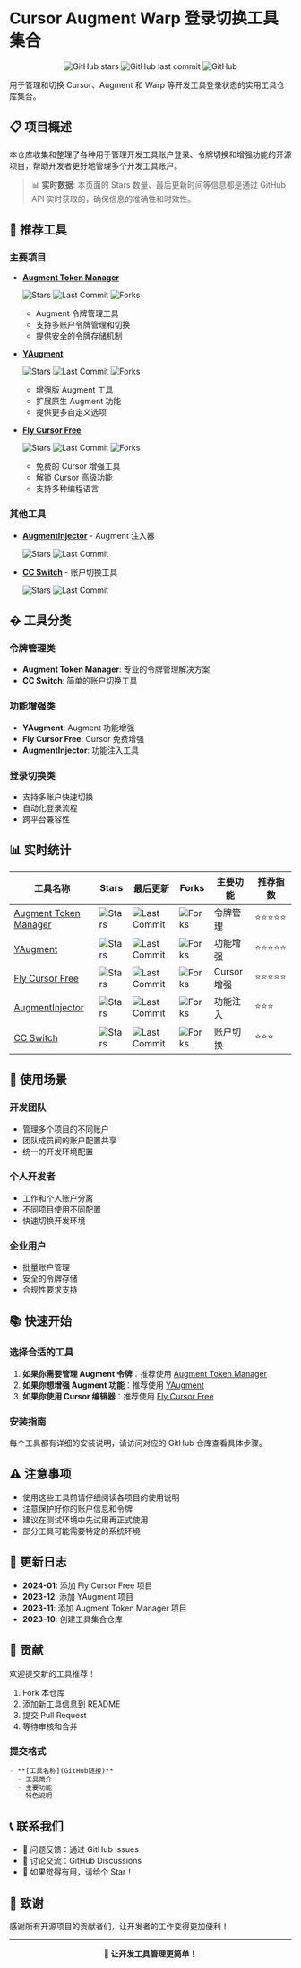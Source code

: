 # Cursor Augment Warp 登录切换工具集合

<div align="center">

![GitHub stars](https://img.shields.io/badge/收录项目-5个-blue?style=for-the-badge)
![GitHub last commit](https://img.shields.io/github/last-commit/kikikk/cursor_aug_warp_login_switcher?style=for-the-badge)
![GitHub](https://img.shields.io/github/license/kikikk/cursor_aug_warp_login_switcher?style=for-the-badge)

</div>

用于管理和切换 Cursor、Augment 和 Warp 等开发工具登录状态的实用工具仓库集合。

## 📋 项目概述

本仓库收集和整理了各种用于管理开发工具账户登录、令牌切换和增强功能的开源项目，帮助开发者更好地管理多个开发工具账户。

> 📊 **实时数据**: 本页面的 Stars 数量、最后更新时间等信息都是通过 GitHub API 实时获取的，确保信息的准确性和时效性。

## 🚀 推荐工具

### 主要项目

- **[Augment Token Manager](https://github.com/zhaochengcube/augment-token-mng)**

  ![Stars](https://img.shields.io/github/stars/zhaochengcube/augment-token-mng?style=flat-square&logo=github)
  ![Last Commit](https://img.shields.io/github/last-commit/zhaochengcube/augment-token-mng?style=flat-square&logo=github)
  ![Forks](https://img.shields.io/github/forks/zhaochengcube/augment-token-mng?style=flat-square&logo=github)

  - Augment 令牌管理工具
  - 支持多账户令牌管理和切换
  - 提供安全的令牌存储机制

- **[YAugment](https://github.com/YanCchen/YAugment)**

  ![Stars](https://img.shields.io/github/stars/YanCchen/YAugment?style=flat-square&logo=github)
  ![Last Commit](https://img.shields.io/github/last-commit/YanCchen/YAugment?style=flat-square&logo=github)
  ![Forks](https://img.shields.io/github/forks/YanCchen/YAugment?style=flat-square&logo=github)

  - 增强版 Augment 工具
  - 扩展原生 Augment 功能
  - 提供更多自定义选项

- **[Fly Cursor Free](https://github.com/liqiang-xxfy/fly-cursor-free)**

  ![Stars](https://img.shields.io/github/stars/liqiang-xxfy/fly-cursor-free?style=flat-square&logo=github)
  ![Last Commit](https://img.shields.io/github/last-commit/liqiang-xxfy/fly-cursor-free?style=flat-square&logo=github)
  ![Forks](https://img.shields.io/github/forks/liqiang-xxfy/fly-cursor-free?style=flat-square&logo=github)

  - 免费的 Cursor 增强工具
  - 解锁 Cursor 高级功能
  - 支持多种编程语言

### 其他工具

- **[AugmentInjector](https://github.com/llpplplp/AugmentInjector)** - Augment 注入器

  ![Stars](https://img.shields.io/github/stars/llpplplp/AugmentInjector?style=flat-square&logo=github&color=lightgrey)
  ![Last Commit](https://img.shields.io/github/last-commit/llpplplp/AugmentInjector?style=flat-square&logo=github&color=lightgrey)

- **[CC Switch](https://github.com/farion1231/cc-switch)** - 账户切换工具

  ![Stars](https://img.shields.io/github/stars/farion1231/cc-switch?style=flat-square&logo=github&color=lightgrey)
  ![Last Commit](https://img.shields.io/github/last-commit/farion1231/cc-switch?style=flat-square&logo=github&color=lightgrey)

## � 工具分类

### 令牌管理类
- **Augment Token Manager**: 专业的令牌管理解决方案
- **CC Switch**: 简单的账户切换工具

### 功能增强类
- **YAugment**: Augment 功能增强
- **Fly Cursor Free**: Cursor 免费增强
- **AugmentInjector**: 功能注入工具

### 登录切换类
- 支持多账户快速切换
- 自动化登录流程
- 跨平台兼容性

## 📊 实时统计

| 工具名称 | Stars | 最后更新 | Forks | 主要功能 | 推荐指数 |
|---------|-------|---------|-------|---------|---------|
| [Augment Token Manager](https://github.com/zhaochengcube/augment-token-mng) | ![Stars](https://img.shields.io/github/stars/zhaochengcube/augment-token-mng?style=flat-square) | ![Last Commit](https://img.shields.io/github/last-commit/zhaochengcube/augment-token-mng?style=flat-square) | ![Forks](https://img.shields.io/github/forks/zhaochengcube/augment-token-mng?style=flat-square) | 令牌管理 | ⭐⭐⭐⭐⭐ |
| [YAugment](https://github.com/YanCchen/YAugment) | ![Stars](https://img.shields.io/github/stars/YanCchen/YAugment?style=flat-square) | ![Last Commit](https://img.shields.io/github/last-commit/YanCchen/YAugment?style=flat-square) | ![Forks](https://img.shields.io/github/forks/YanCchen/YAugment?style=flat-square) | 功能增强 | ⭐⭐⭐⭐⭐ |
| [Fly Cursor Free](https://github.com/liqiang-xxfy/fly-cursor-free) | ![Stars](https://img.shields.io/github/stars/liqiang-xxfy/fly-cursor-free?style=flat-square) | ![Last Commit](https://img.shields.io/github/last-commit/liqiang-xxfy/fly-cursor-free?style=flat-square) | ![Forks](https://img.shields.io/github/forks/liqiang-xxfy/fly-cursor-free?style=flat-square) | Cursor增强 | ⭐⭐⭐⭐⭐ |
| [AugmentInjector](https://github.com/llpplplp/AugmentInjector) | ![Stars](https://img.shields.io/github/stars/llpplplp/AugmentInjector?style=flat-square&color=lightgrey) | ![Last Commit](https://img.shields.io/github/last-commit/llpplplp/AugmentInjector?style=flat-square&color=lightgrey) | ![Forks](https://img.shields.io/github/forks/llpplplp/AugmentInjector?style=flat-square&color=lightgrey) | 功能注入 | ⭐⭐⭐ |
| [CC Switch](https://github.com/farion1231/cc-switch) | ![Stars](https://img.shields.io/github/stars/farion1231/cc-switch?style=flat-square&color=lightgrey) | ![Last Commit](https://img.shields.io/github/last-commit/farion1231/cc-switch?style=flat-square&color=lightgrey) | ![Forks](https://img.shields.io/github/forks/farion1231/cc-switch?style=flat-square&color=lightgrey) | 账户切换 | ⭐⭐⭐ |

## 🎯 使用场景

### 开发团队
- 管理多个项目的不同账户
- 团队成员间的账户配置共享
- 统一的开发环境配置

### 个人开发者
- 工作和个人账户分离
- 不同项目使用不同配置
- 快速切换开发环境

### 企业用户
- 批量账户管理
- 安全的令牌存储
- 合规性要求支持

## 📚 快速开始

### 选择合适的工具

1. **如果你需要管理 Augment 令牌**：推荐使用 [Augment Token Manager](https://github.com/zhaochengcube/augment-token-mng)
2. **如果你想增强 Augment 功能**：推荐使用 [YAugment](https://github.com/YanCchen/YAugment)
3. **如果你使用 Cursor 编辑器**：推荐使用 [Fly Cursor Free](https://github.com/liqiang-xxfy/fly-cursor-free)

### 安装指南

每个工具都有详细的安装说明，请访问对应的 GitHub 仓库查看具体步骤。

## ⚠️ 注意事项

- 使用这些工具前请仔细阅读各项目的使用说明
- 注意保护好你的账户信息和令牌
- 建议在测试环境中先试用再正式使用
- 部分工具可能需要特定的系统环境

## 🔄 更新日志

- **2024-01**: 添加 Fly Cursor Free 项目
- **2023-12**: 添加 YAugment 项目
- **2023-11**: 添加 Augment Token Manager 项目
- **2023-10**: 创建工具集合仓库

## 🤝 贡献

欢迎提交新的工具推荐！

1. Fork 本仓库
2. 添加新工具信息到 README
3. 提交 Pull Request
4. 等待审核和合并

### 提交格式

```markdown
- **[工具名称](GitHub链接)**
  - 工具简介
  - 主要功能
  - 特色说明
```

## 📞 联系我们

- 📧 问题反馈：通过 GitHub Issues
- 💬 讨论交流：GitHub Discussions
- 🌟 如果觉得有用，请给个 Star！

## 🙏 致谢

感谢所有开源项目的贡献者们，让开发者的工作变得更加便利！

---

<div align="center">
  <strong>🚀 让开发工具管理更简单！</strong>
</div>
